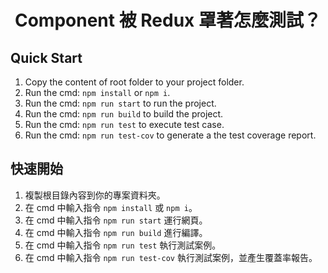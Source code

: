 <h1 align="center">Component 被 Redux 罩著怎麼測試？</h1>

## Quick Start

1. Copy the content of root folder to your project folder.
2. Run the cmd: `npm install` or `npm i`.
3. Run the cmd: `npm run start` to run the project.
4. Run the cmd: `npm run build` to build the project.
5. Run the cmd: `npm run test` to execute test case.
6. Run the cmd: `npm run test-cov` to generate a the test coverage report.

## 快速開始

1. 複製根目錄內容到你的專案資料夾。
2. 在 cmd 中輸入指令 `npm install` 或 `npm i`。
3. 在 cmd 中輸入指令 `npm run start` 運行網頁。
4. 在 cmd 中輸入指令 `npm run build` 進行編譯。
5. 在 cmd 中輸入指令 `npm run test` 執行測試案例。
6. 在 cmd 中輸入指令 `npm run test-cov` 執行測試案例，並產生覆蓋率報告。
